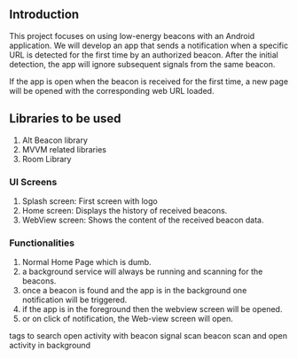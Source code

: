 ## Introduction

This project focuses on using low-energy beacons with an Android application. We will develop an app that sends a notification when a specific URL is detected for the first time by an authorized beacon. After the initial detection, the app will ignore subsequent signals from the same beacon.

If the app is open when the beacon is received for the first time, a new page will be opened with the corresponding web URL loaded.

## Libraries to be used

1. Alt Beacon library
2. MVVM related libraries
3. Room Library

### UI Screens

1. Splash screen: First screen with logo
2. Home screen: Displays the history of received beacons.
3. WebView screen: Shows the content of the received beacon data.

### ******************************Functionalities******************************

1. Normal Home Page which is dumb.
2. a background service will always be running and scanning for the beacons.
3. once a beacon is found and the app is in the background one notification will be triggered.
4. if the app is in the foreground then the webview screen will be opened.
5. or on click of notification, the Web-view screen will open.



tags to search
open activity with beacon signal
scan beacon
scan and open activity in background
